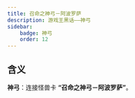 ```yaml
---
title: 召命之神弓－阿波罗萨
description: 游戏王黑话——神弓
sidebar:
    badge: 神弓
    order: 12
---
```


## 含义

**神弓**：连接怪兽卡 **“召命之神弓－阿波罗萨”**。

